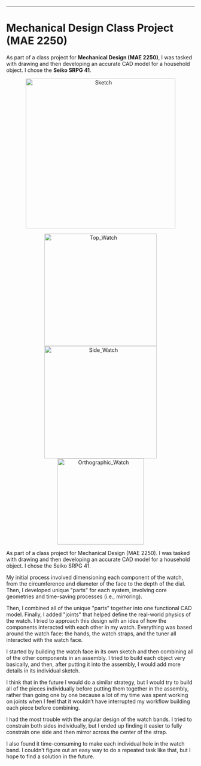 ---
# Mechanical Design Class Project (MAE 2250)

As part of a class project for **Mechanical Design (MAE 2250)**, I was tasked with drawing and then developing an accurate CAD model for a household object. I chose the **Seiko SRPG 41**.

<p align="center">
  <img src="https://github.com/user-attachments/assets/c50f3753-8085-4589-8e63-f6b7b236c859" alt="Sketch" width="400"/>
  
</p>
<p align="center">
  <img src="https://github.com/user-attachments/assets/603d6336-1bd5-400f-808a-8a3c41ae9f22" alt="Top_Watch" width="300"/>
  <img src="https://github.com/user-attachments/assets/da8bac64-f5b4-4017-bc37-f07f6d38c668" alt="Side_Watch" width="300"/>
  <img src="https://github.com/user-attachments/assets/de22a7a9-a32a-4f9e-8263-a322559d25af" alt="Orthographic_Watch" width="230"/>
</p>

As part of a class project for Mechanical Design (MAE 2250). I was tasked with drawing and then developing an accurate CAD model for a household object. I chose the Seiko SRPG 41. 

My initial process involved dimensioning each component of the watch, from the circumference and diameter of the face to the depth of the dial. Then, I developed unique "parts" for each system, involving core geometries and time-saving processes (i.e., mirroring). 

Then, I combined all of the unique "parts" together into one functional CAD model. Finally, I added "joints" that helped define the real-world physics of the watch. I tried to approach this design with an idea of how the components interacted with each other in my watch. Everything was based around the watch face: the hands, the watch straps, and the tuner all interacted with the watch face.

I started by building the watch face in its own sketch and then combining all of the other components in an assembly. I tried to build each object very basically, and then, after putting it into the assembly, I would add more details in its individual sketch.

I think that in the future I would do a similar strategy, but I would try to build all of the pieces individually before putting them together in the assembly, rather than going one by one because a lot of my time was spent working on joints when I feel that it wouldn’t have interrupted my workflow building each piece before combining.

I had the most trouble with the angular design of the watch bands. I tried to constrain both sides individually, but I ended up finding it easier to fully constrain one side and then mirror across the center of the strap. 

I also found it time-consuming to make each individual hole in the watch band. I couldn’t figure out an easy way to do a repeated task like that, but I hope to find a solution in the future.
